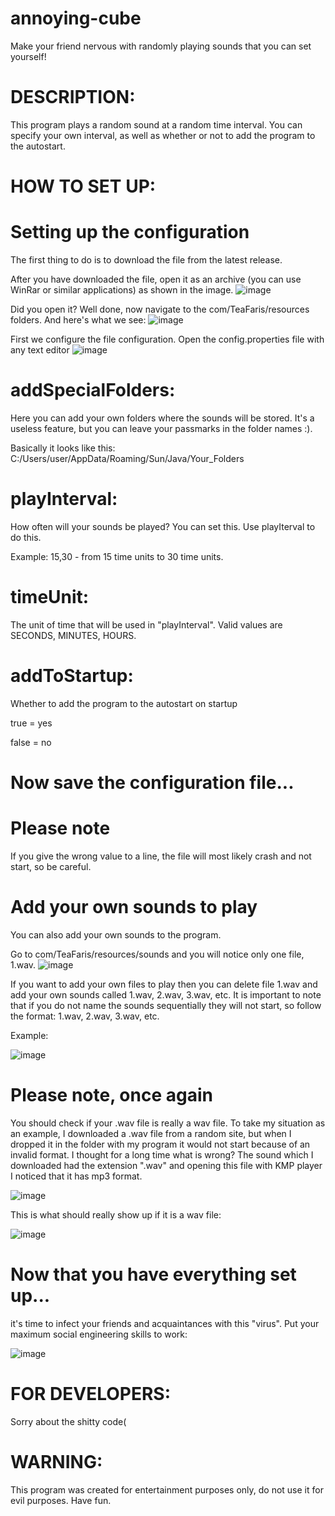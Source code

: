 # annoying-cube
Make your friend nervous with randomly playing sounds that you can set yourself!
# DESCRIPTION:
This program plays a random sound at a random time interval.
You can specify your own interval, as well as whether or not to add the program to the autostart.
# HOW TO SET UP:
# Setting up the configuration
The first thing to do is to download the file from the latest release.

After you have downloaded the file, open it as an archive (you can use WinRar or similar applications) as shown in the image.
![image](https://user-images.githubusercontent.com/95927550/148685131-3f2cda7d-1abe-4b3c-bf27-a0fd17d659e3.png)

Did you open it? Well done, now navigate to the com/TeaFaris/resources folders. And here's what we see:
![image](https://user-images.githubusercontent.com/95927550/148685334-5a4a1f17-6a98-4f77-8529-b602297cd0b3.png)

First we configure the file configuration.
Open the config.properties file with any text editor
![image](https://user-images.githubusercontent.com/95927550/148687463-c773d31c-31be-42e6-b5e6-97e8b7b453f7.png)

# addSpecialFolders:

Here you can add your own folders where the sounds will be stored. It's a useless feature, but you can leave your passmarks in the folder names :).

Basically it looks like this:
C:/Users/user/AppData/Roaming/Sun/Java/Your_Folders

# playInterval:
How often will your sounds be played? You can set this. Use playIterval to do this.

Example: 15,30 - from 15 time units to 30 time units.

# timeUnit:
The unit of time that will be used in "playInterval". Valid values are SECONDS, MINUTES, HOURS.

# addToStartup:
Whether to add the program to the autostart on startup

true = yes

false = no
# Now save the configuration file...
# Please note
If you give the wrong value to a line, the file will most likely crash and not start, so be careful.
# Add your own sounds to play
You can also add your own sounds to the program.

Go to com/TeaFaris/resources/sounds and you will notice only one file, 1.wav.
![image](https://user-images.githubusercontent.com/95927550/148686616-ced310d5-c135-4e8c-8eec-081610f51628.png)

If you want to add your own files to play then you can delete file 1.wav and add your own sounds called 1.wav, 2.wav, 3.wav, etc.
It is important to note that if you do not name the sounds sequentially they will not start, so follow the format: 1.wav, 2.wav, 3.wav, etc.

Example:

![image](https://user-images.githubusercontent.com/95927550/148686785-837000a8-0ca2-46a1-82d5-1d0f3894530f.png)
# Please note, once again
You should check if your .wav file is really a wav file. To take my situation as an example, I downloaded a .wav file from a random site, but when I dropped it in the folder with my program it would not start because of an invalid format. I thought for a long time what is wrong? The sound which I downloaded had the extension ".wav" and opening this file with KMP player I noticed that it has mp3 format.

![image](https://user-images.githubusercontent.com/95927550/148687071-5f4d3a9c-0bd8-4577-bb73-4b5e1387d648.png)

This is what should really show up if it is a wav file:

![image](https://user-images.githubusercontent.com/95927550/148687287-b035dff3-e2c5-4527-ad74-fda0b9844929.png)
# Now that you have everything set up...
it's time to infect your friends and acquaintances with this "virus". Put your maximum social engineering skills to work:

![image](https://user-images.githubusercontent.com/95927550/148688010-ace9e1fa-ffd4-4865-8a56-02050685f6f7.png)

# FOR DEVELOPERS:
Sorry about the shitty code(
# WARNING:
This program was created for entertainment purposes only, do not use it for evil purposes. Have fun.
